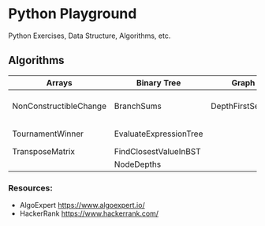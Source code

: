 # Python Playground

Python Exercises, Data Structure, Algorithms, etc.

## Algorithms

| Arrays                 | Binary Tree            | Graph            | Strings | Greedy               |
|------------------------|------------------------|------------------|---------|----------------------|
| NonConstructibleChange | BranchSums             | DepthFirstSearch |         | Minimum Waiting Time |
| TournamentWinner       | EvaluateExpressionTree |                  |         | Class Photos         |
| TransposeMatrix        | FindClosestValueInBST  |                  |         |                      |
|                        | NodeDepths             |                  |         |                      |

### Resources:  
* AlgoExpert https://www.algoexpert.io/
* HackerRank https://www.hackerrank.com/